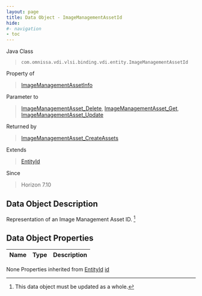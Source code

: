 ```yaml
---
layout: page
title: Data Object - ImageManagementAssetId
hide:
#- navigation
- toc
---
```








Java Class
> `com.omnissa.vdi.vlsi.binding.vdi.entity.ImageManagementAssetId`

Property of
> [ImageManagementAssetInfo](vdi.utils.imagemanagement.ImageManagementAsset.ImageManagementAssetInfo.md#field_detail)

Parameter to
> [ImageManagementAsset_Delete](vdi.utils.imagemanagement.ImageManagementAsset.md#delete), [ImageManagementAsset_Get](vdi.utils.imagemanagement.ImageManagementAsset.md#get), [ImageManagementAsset_Update](vdi.utils.imagemanagement.ImageManagementAsset.md#update)

Returned by
> [ImageManagementAsset_CreateAssets](vdi.utils.imagemanagement.ImageManagementAsset.md#createAssets)

Extends
> [EntityId](vdi.EntityId.md)

Since
> Horizon 7.10


## Data Object Description

Representation of an Image Management Asset ID.
 [^167]



## Data Object Properties

 Name | Type | Description
:---|:---:|:---
None
Properties inherited from [EntityId](vdi.EntityId.md)
[id](vdi.EntityId.md#id)


 


[^167]: This data object must be updated as a whole.